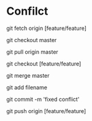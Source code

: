 ﻿# Confilct

git fetch origin [feature/feature]

git checkout master

git pull origin master

git checkout [feature/feature]

git merge master

git add filename

git commit -m 'fixed conflict'

git push origin [feature/feature]
